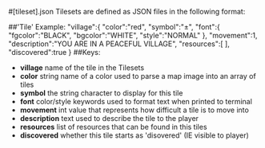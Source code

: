 #\[tileset\].json
Tilesets are defined as JSON files in the following format:

##'Tile' Example:
"village":{
	"color":"red",
	"symbol":"±",
    "font":{
        "fgcolor":"BLACK",
        "bgcolor":"WHITE",
        "style":"NORMAL"
        },
    "movement":1,
    "description":"YOU ARE IN A PEACEFUL VILLAGE",
    "resources":[ ],
    "discovered":true
    }
##Keys:
- **village**		name of the tile in the Tilesets
- **color**		    string name of a color used to parse a map image into an array of
			        tiles
- **symbol**		the string character to display for this tile
- **font**		    color/style keywords used to format text when printed to terminal
- **movement**	    int value that represents how difficult a tile is to move into
- **description**	text used to describe the tile to the player
- **resources**	    list of resources that can be found in this tiles
- **discovered**	whether this tile starts as 'disovered' (IE visible to player)    